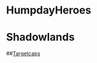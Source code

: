 # HumpdayHeroes

# Shadowlands
##[Targetcaps](https://www.wowhead.com/guides/shadowlands-target-capped-abilities-uncapped-capped-spells)

